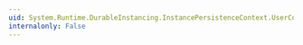 ```yaml
---
uid: System.Runtime.DurableInstancing.InstancePersistenceContext.UserContext
internalonly: False
---
```

